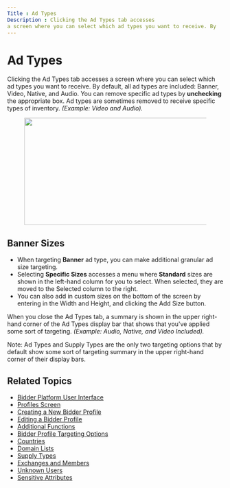 ```yaml
---
Title : Ad Types
Description : Clicking the Ad Types tab accesses
a screen where you can select which ad types you want to receive. By
---
```



# Ad Types



Clicking the Ad Types tab accesses
a screen where you can select which ad types you want to receive. By
default, all ad types are included: Banner, Video, Native, and
Audio. You can remove specific ad types by **unchecking** the
appropriate box. Ad types are sometimes removed to receive specific
types of inventory. *(Example: Video and Audio).*

<figure class="fig fignone">
<p><img src="images/ad-types-figure-1.png" class="image" width="749"
height="250" /><br />
</p>
</figure>



## Banner Sizes

- When targeting **Banner** ad type, you can make additional granular ad
  size targeting.
- Selecting **Specific Sizes** accesses a menu where **Standard** sizes
  are shown in the left-hand column for you to select. When selected,
  they are moved to the Selected
  column to the right.
- You can also add in custom sizes on the bottom of the screen by
  entering in
  the Width and Height, and
  clicking the Add Size button.

When you close the Ad Types tab, a
summary is shown in the upper right-hand corner of the Ad Types display
bar that shows that you've applied some sort of targeting. *(Example:
Audio, Native, and Video Included).*



Note: Ad
Types and Supply Types are the
only two targeting options that by default show some sort of targeting
summary in the upper right-hand corner of their display bars.





<div id="ID-00007b57__section_h5n_wk4_pwb" >

## Related Topics

- <a
  href="https://docs.xandr.com/bundle/xandr-bidders/page/bidder-platform-user-interface.html"
  class="xref" target="_blank">Bidder Platform User Interface</a>
- <a
  href="https://docs.xandr.com/bundle/xandr-bidders/page/profiles-screen.html"
  class="xref" target="_blank">Profiles Screen</a>
- <a
  href="https://docs.xandr.com/bundle/xandr-bidders/page/creating-a-new-bidder-profile.html"
  class="xref" target="_blank">Creating a New Bidder Profile</a>
- <a
  href="https://docs.xandr.com/bundle/xandr-bidders/page/editing-a-bidder-profile.html"
  class="xref" target="_blank">Editing a Bidder Profile</a>
- <a
  href="https://docs.xandr.com/bundle/xandr-bidders/page/additional-functions.html"
  class="xref" target="_blank">Additional Functions</a>
- <a
  href="https://docs.xandr.com/bundle/xandr-bidders/page/bidder-profile-targeting-options.html"
  class="xref" target="_blank">Bidder Profile Targeting Options</a>
- <a
  href="https://docs.xandr.com/bundle/xandr-bidders/page/countries.html"
  class="xref" target="_blank">Countries</a>
- <a
  href="https://docs.xandr.com/bundle/xandr-bidders/page/domain-lists.html"
  class="xref" target="_blank">Domain Lists</a>
- <a
  href="https://docs.xandr.com/bundle/xandr-bidders/page/supply-types.html"
  class="xref" target="_blank">Supply Types</a>
- <a
  href="https://docs.xandr.com/bundle/xandr-bidders/page/exchanges-and-members.html"
  class="xref" target="_blank">Exchanges and Members</a>
- <a
  href="https://docs.xandr.com/bundle/xandr-bidders/page/unknown-users.html"
  class="xref" target="_blank">Unknown Users</a>
- <a
  href="https://docs.xandr.com/bundle/xandr-bidders/page/sensitive-attributes.html"
  class="xref" target="_blank">Sensitive Attributes</a>






